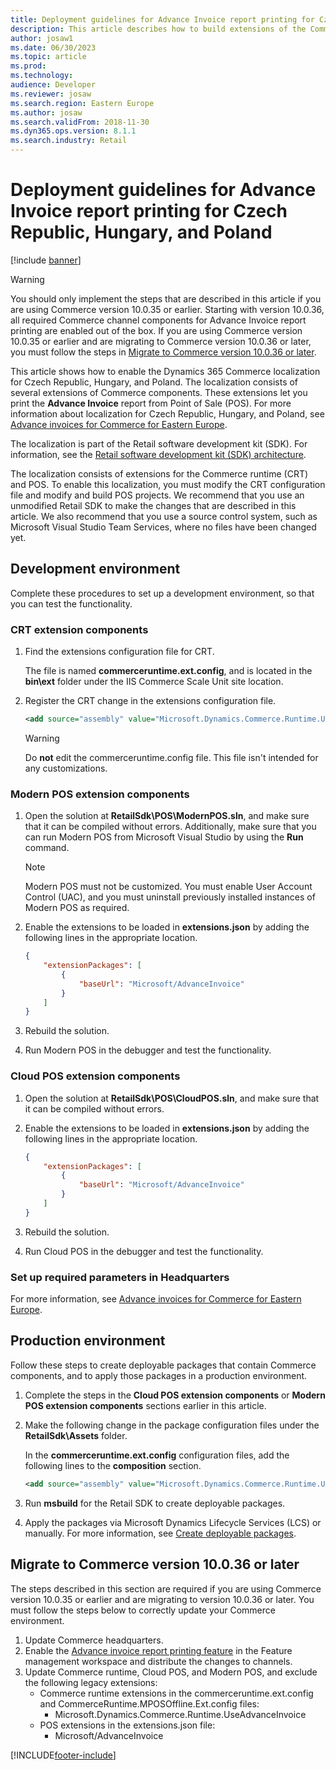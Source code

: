 ```yaml
---
title: Deployment guidelines for Advance Invoice report printing for Czech Republic, Hungary, and Poland
description: This article describes how to build extensions of the Commerce components to enable printing advance invoices from POS in Czech Republic, Hungary, and Poland.
author: josaw1
ms.date: 06/30/2023
ms.topic: article
ms.prod: 
ms.technology: 
audience: Developer
ms.reviewer: josaw
ms.search.region: Eastern Europe
ms.author: josaw
ms.search.validFrom: 2018-11-30
ms.dyn365.ops.version: 8.1.1
ms.search.industry: Retail
---
```

# Deployment guidelines for Advance Invoice report printing for Czech Republic, Hungary, and Poland

[!include [banner](../includes/banner.md)]

> [!WARNING]
> You should only implement the steps that are described in this article if you are using Commerce version 10.0.35 or earlier. Starting with version 10.0.36, all required Commerce channel components for Advance Invoice report printing are enabled out of the box. If you are using Commerce version 10.0.35 or earlier and are migrating to Commerce version 10.0.36 or later, you must follow the steps in [Migrate to Commerce version 10.0.36 or later](#migrate-to-commerce-version-10036-or-later).

This article shows how to enable the Dynamics 365 Commerce localization for Czech Republic, Hungary, and Poland. The localization consists of several extensions of Commerce components. These extensions let you print the **Advance Invoice** report from Point of Sale (POS). For more information about localization for Czech Republic, Hungary, and Poland, see [Advance invoices for Commerce for Eastern Europe](./emea-eeu-advance-invoices-for-retail.md).

The localization is part of the Retail software development kit (SDK). For information, see the [Retail software development kit (SDK) architecture](../dev-itpro/retail-sdk/retail-sdk-overview.md).

The localization consists of extensions for the Commerce runtime (CRT) and POS. To enable this localization, you must modify the CRT configuration file and modify and build POS projects. We recommend that you use an unmodified Retail SDK to make the changes that are described in this article. We also recommend that you use a source control system, such as Microsoft Visual Studio Team Services, where no files have been changed yet.

## Development environment

Complete these procedures to set up a development environment, so that you can test the functionality.

### CRT extension components

1. Find the extensions configuration file for CRT.

    The file is named **commerceruntime.ext.config**, and is located in the **bin\\ext** folder under the IIS Commerce Scale Unit site location.

2. Register the CRT change in the extensions configuration file.

    ``` xml
    <add source="assembly" value="Microsoft.Dynamics.Commerce.Runtime.UseAdvanceInvoice" />
    ```

    > [!WARNING]
    > Do **not** edit the commerceruntime.config file. This file isn't intended for any customizations.

### Modern POS extension components

1. Open the solution at **RetailSdk\\POS\\ModernPOS.sln**, and make sure that it can be compiled without errors. Additionally, make sure that you can run Modern POS from Microsoft Visual Studio by using the **Run** command.

    > [!NOTE]
    > Modern POS must not be customized. You must enable User Account Control (UAC), and you must uninstall previously installed instances of Modern POS as required.

2. Enable the extensions to be loaded in **extensions.json** by adding the following lines in the appropriate location.

    ``` json
    {
        "extensionPackages": [
            {
                "baseUrl": "Microsoft/AdvanceInvoice"
            }
        ]
    }
    ```

3. Rebuild the solution.
4. Run Modern POS in the debugger and test the functionality.

### Cloud POS extension components

1. Open the solution at **RetailSdk\\POS\\CloudPOS.sln**, and make sure that it can be compiled without errors.
2. Enable the extensions to be loaded in **extensions.json** by adding the following lines in the appropriate location.

    ``` json
    {
        "extensionPackages": [
            {
                "baseUrl": "Microsoft/AdvanceInvoice"
            }
        ]
    }
    ```

3. Rebuild the solution.
4. Run Cloud POS in the debugger and test the functionality.

### Set up required parameters in Headquarters

For more information, see [Advance invoices for Commerce for Eastern Europe](./emea-eeu-advance-invoices-for-retail.md).

## Production environment

Follow these steps to create deployable packages that contain Commerce components, and to apply those packages in a production environment.

1. Complete the steps in the **Cloud POS extension components** or **Modern POS extension components** sections earlier in this article.
2. Make the following change in the package configuration files under the **RetailSdk\\Assets** folder.

    In the **commerceruntime.ext.config** configuration files, add the following lines to the **composition** section.

    ``` xml
    <add source="assembly" value="Microsoft.Dynamics.Commerce.Runtime.UseAdvanceInvoice" />
    ```

3. Run **msbuild** for the Retail SDK to create deployable packages.
4. Apply the packages via Microsoft Dynamics Lifecycle Services (LCS) or manually. For more information, see [Create deployable packages](../dev-itpro/retail-sdk/retail-sdk-packaging.md).

## Migrate to Commerce version 10.0.36 or later

The steps described in this section are required if you are using Commerce version 10.0.35 or earlier and are migrating to version 10.0.36 or later. You must follow the steps below to correctly update your Commerce environment.

1. Update Commerce headquarters.
1. Enable the [Advance invoice report printing feature](./emea-eeu-advance-invoices-for-retail.md#enable-the-functionality-for-creating-advance-invoices) in the Feature management workspace and distribute the changes to channels.
1. Update Commerce runtime, Cloud POS, and Modern POS, and exclude the following legacy extensions:
    - Commerce runtime extensions in the commerceruntime.ext.config and CommerceRuntime.MPOSOffline.Ext.config files:
        - Microsoft.Dynamics.Commerce.Runtime.UseAdvanceInvoice
    - POS extensions in the extensions.json file:
        - Microsoft/AdvanceInvoice

[!INCLUDE[footer-include](../../includes/footer-banner.md)]
